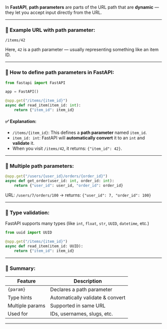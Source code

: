 In **FastAPI**, **path parameters** are parts of the URL path that are **dynamic** — they let you accept input directly from the URL.

---

### 🔹 Example URL with path parameter:

```http
/items/42
```

Here, `42` is a path parameter — usually representing something like an item ID.

---

### 🔹 How to define path parameters in FastAPI:

```python
from fastapi import FastAPI

app = FastAPI()

@app.get("/items/{item_id}")
async def read_item(item_id: int):
    return {"item_id": item_id}
```

#### ✅ Explanation:

- `/items/{item_id}`: This defines a **path parameter** named `item_id`.
- `item_id: int`: FastAPI will **automatically convert** it to an `int` and **validate** it.
- When you visit `/items/42`, it returns: `{"item_id": 42}`.

---

### 🔹 Multiple path parameters:

```python
@app.get("/users/{user_id}/orders/{order_id}")
async def get_order(user_id: int, order_id: int):
    return {"user_id": user_id, "order_id": order_id}
```

URL: `/users/7/orders/100` → returns: `{"user_id": 7, "order_id": 100}`

---

### 🔹 Type validation:

FastAPI supports many types (like `int`, `float`, `str`, `UUID`, `datetime`, etc.)

```python
from uuid import UUID

@app.get("/items/{item_id}")
async def read_item(item_id: UUID):
    return {"item_id": item_id}
```

---

### 🔹 Summary:

| Feature         | Description                      |
| --------------- | -------------------------------- |
| `{param}`       | Declares a path parameter        |
| Type hints      | Automatically validate & convert |
| Multiple params | Supported in same URL            |
| Used for        | IDs, usernames, slugs, etc.      |

---
